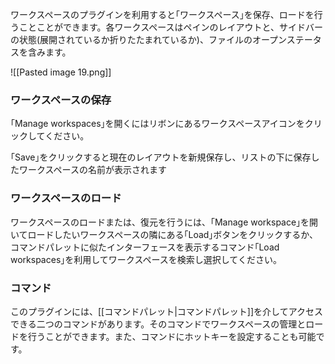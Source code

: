 
ワークスペースのプラグインを利用すると｢ワークスペース｣を保存、ロードを行うことことができます。各ワークスペースはペインのレイアウトと、サイドバーの状態(展開されているか折りたたまれているか)、ファイルのオープンステータスを含みます。

![[Pasted image 19.png]]

### ワークスペースの保存

｢Manage workspaces｣を開くにはリボンにあるワークスペースアイコンをクリックしてください。

｢Save｣をクリックすると現在のレイアウトを新規保存し、リストの下に保存したワークスペースの名前が表示されます

### ワークスペースのロード

ワークスペースのロードまたは、復元を行うには、｢Manage workspace｣を開いてロードしたいワークスペースの隣にある｢Load｣ボタンをクリックするか、コマンドパレットに似たインターフェースを表示するコマンド｢Load workspaces｣を利用してワークスペースを検索し選択してください。

### コマンド

このプラグインには、[[コマンドパレット|コマンドパレット]]を介してアクセスできる二つのコマンドがあります。そのコマンドでワークスペースの管理とロードを行うことができます。また、コマンドにホットキーを設定することも可能です。